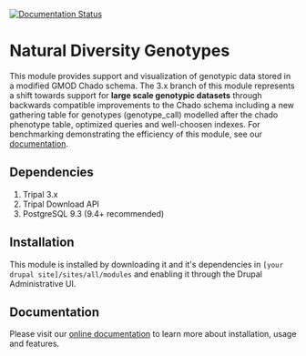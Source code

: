[![Documentation Status](https://readthedocs.org/projects/nd-genotypes/badge/?version=latest)](https://nd-genotypes.readthedocs.io/en/latest/?badge=latest)
# Natural Diversity Genotypes
This module provides support and visualization of genotypic data stored in a modified GMOD Chado schema. The 3.x branch of this module represents a shift towards support for **large scale genotypic datasets** through backwards compatible improvements to the Chado schema including a new gathering table for genotypes (genotype_call) modelled after the chado phenotype table, optimized queries and well-choosen indexes. For benchmarking demonstrating the efficiency of this module, see our [documentation](https://nd-genotypes.readthedocs.io/en/latest/data_storage/benchmarking.html).

## Dependencies
1. Tripal 3.x
2. Tripal Download API
3. PostgreSQL 9.3 (9.4+ recommended)

## Installation
 This module is installed by downloading it and it's dependencies in `[your drupal site]/sites/all/modules` and enabling it through the Drupal Administrative UI.

## Documentation

Please visit our [online documentation](https://nd-genotypes.readthedocs.io/en/latest/index.html) to learn more about installation, usage and features.
